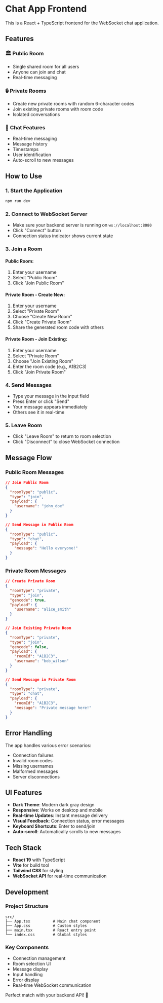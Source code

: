 # Chat App Frontend

This is a React + TypeScript frontend for the WebSocket chat application.

## Features

### 🏛️ **Public Room**
- Single shared room for all users
- Anyone can join and chat
- Real-time messaging

### 🔒 **Private Rooms**
- Create new private rooms with random 6-character codes
- Join existing private rooms with room code
- Isolated conversations

### 💬 **Chat Features**
- Real-time messaging
- Message history
- Timestamps
- User identification
- Auto-scroll to new messages

## How to Use

### 1. **Start the Application**
```bash
npm run dev
```

### 2. **Connect to WebSocket Server**
- Make sure your backend server is running on `ws://localhost:8080`
- Click "Connect" button
- Connection status indicator shows current state

### 3. **Join a Room**

#### **Public Room:**
1. Enter your username
2. Select "Public Room"
3. Click "Join Public Room"

#### **Private Room - Create New:**
1. Enter your username
2. Select "Private Room"
3. Choose "Create New Room"
4. Click "Create Private Room"
5. Share the generated room code with others

#### **Private Room - Join Existing:**
1. Enter your username
2. Select "Private Room"
3. Choose "Join Existing Room"
4. Enter the room code (e.g., A1B2C3)
5. Click "Join Private Room"

### 4. **Send Messages**
- Type your message in the input field
- Press Enter or click "Send"
- Your message appears immediately
- Others see it in real-time

### 5. **Leave Room**
- Click "Leave Room" to return to room selection
- Click "Disconnect" to close WebSocket connection

## Message Flow

### **Public Room Messages**
```json
// Join Public Room
{
  "roomType": "public",
  "type": "join",
  "payload": {
    "username": "john_doe"
  }
}

// Send Message in Public Room
{
  "roomType": "public",
  "type": "chat",
  "payload": {
    "message": "Hello everyone!"
  }
}
```

### **Private Room Messages**
```json
// Create Private Room
{
  "roomType": "private",
  "type": "join",
  "gencode": true,
  "payload": {
    "username": "alice_smith"
  }
}

// Join Existing Private Room
{
  "roomType": "private",
  "type": "join",
  "gencode": false,
  "payload": {
    "roomId": "A1B2C3",
    "username": "bob_wilson"
  }
}

// Send Message in Private Room
{
  "roomType": "private",
  "type": "chat",
  "payload": {
    "roomId": "A1B2C3",
    "message": "Private message here!"
  }
}
```

## Error Handling

The app handles various error scenarios:
- Connection failures
- Invalid room codes
- Missing usernames
- Malformed messages
- Server disconnections

## UI Features

- **Dark Theme**: Modern dark gray design
- **Responsive**: Works on desktop and mobile
- **Real-time Updates**: Instant message delivery
- **Visual Feedback**: Connection status, error messages
- **Keyboard Shortcuts**: Enter to send/join
- **Auto-scroll**: Automatically scrolls to new messages

## Tech Stack

- **React 19** with TypeScript
- **Vite** for build tool
- **Tailwind CSS** for styling
- **WebSocket API** for real-time communication

## Development

### **Project Structure**
```
src/
├── App.tsx          # Main chat component
├── App.css          # Custom styles
├── main.tsx         # React entry point
└── index.css        # Global styles
```

### **Key Components**
- Connection management
- Room selection UI
- Message display
- Input handling
- Error display
- Real-time WebSocket communication

Perfect match with your backend API! 🚀
